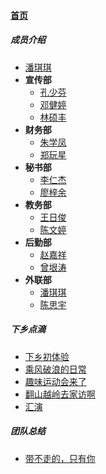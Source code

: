
#### [首页](?file=home-首页)

##### 成员介绍
- [潘琪琪](?file=003-成员介绍/001-潘琪琪 "潘琪琪")
- **宣传部**
    - [孔少芬](?file=003-成员介绍/002-宣传部/001-孔少芬 "孔少芬")
    - [邓健婷](?file=003-成员介绍/002-宣传部/002-邓健婷 "邓健婷")
    - [林硕丰](?file=003-成员介绍/002-宣传部/003-林硕丰 "林硕丰")
- **财务部**
    - [朱学凤](?file=003-成员介绍/003-财务部/001-朱学凤 "朱学凤")
    - [郑玩星](?file=003-成员介绍/003-财务部/002-郑玩星 "郑玩星")
- **秘书部**
    - [李仁杰](?file=003-成员介绍/004-秘书部/001-李仁杰 "李仁杰")
    - [廖梓余](?file=003-成员介绍/004-秘书部/002-廖梓余 "廖梓余")
- **教务部**
    - [王日俊](?file=003-成员介绍/005-教务部/001-王日俊 "王日俊")
    - [陈文婷](?file=003-成员介绍/005-教务部/002-陈文婷 "陈文婷")
- **后勤部**
    - [赵嘉祥](?file=003-成员介绍/006-后勤部/001-赵嘉祥 "赵嘉祥")
    - [曾垠涛](?file=003-成员介绍/006-后勤部/002-曾垠涛 "曾垠涛")
- **外联部**
    - [潘琪琪](?file=003-成员介绍/007-外联部/001-潘琪琪 "潘琪琪")
    - [陈思宇](?file=003-成员介绍/007-外联部/002-陈思宇 "陈思宇")

##### 下乡点滴
- [下乡初体验](?file=004-下乡点滴/001-下乡初体验 "下乡初体验")
- [乘风破浪的日常](?file=004-下乡点滴/002-乘风破浪的日常 "乘风破浪的日常")
- [趣味运动会来了](?file=004-下乡点滴/003-趣味运动会来了 "趣味运动会来了")
- [翻山越岭去家访啊](?file=004-下乡点滴/004-翻山越岭去家访啊 "翻山越岭去家访啊")
- [汇演](?file=004-下乡点滴/005-汇演 "汇演")

##### 团队总结
- [带不走的，只有你](?file=005-团队总结/001-带不走的，只有你 "带不走的，只有你")
